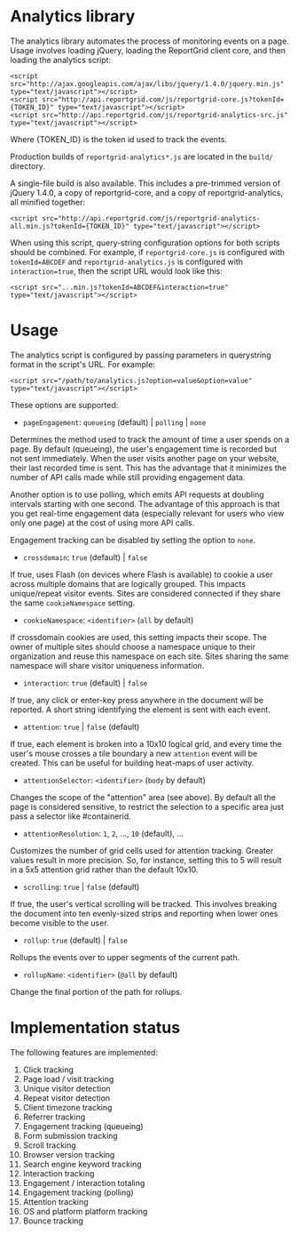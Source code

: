 Analytics library
=================

The analytics library automates the process of monitoring events on a page.
Usage involves loading jQuery, loading the ReportGrid client core, and then
loading the analytics script:

    <script src="http://ajax.googleapis.com/ajax/libs/jquery/1.4.0/jquery.min.js" type="text/javascript"></script>
    <script src="http://api.reportgrid.com/js/reportgrid-core.js?tokenId={TOKEN_ID}" type="text/javascript"></script>
    <script src="http://api.reportgrid.com/js/reportgrid-analytics-src.js" type="text/javascript"></script>

Where {TOKEN_ID} is the token id used to track the events.
	
Production builds of `reportgrid-analytics*.js` are located in the `build/`
directory.

A single-file build is also available. This includes a pre-trimmed version of
jQuery 1.4.0, a copy of reportgrid-core, and a copy of reportgrid-analytics, all
minified together:

    <script src="http://api.reportgrid.com/js/reportgrid-analytics-all.min.js?tokenId={TOKEN_ID}" type="text/javascript"></script>

When using this script, query-string configuration options for both scripts
should be combined. For example, if `reportgrid-core.js` is configured with
`tokenId=ABCDEF` and `reportgrid-analytics.js` is configured with
`interaction=true`, then the script URL would look like this:

    <script src="...min.js?tokenId=ABCDEF&interaction=true" type="text/javascript"></script>

Usage
=====

The analytics script is configured by passing parameters in querystring format
in the script's URL. For example:

    <script src="/path/to/analytics.js?option=value&option=value" type="text/javascript"></script>

These options are supported:

* `pageEngagement`: `queueing` (default) | `polling` | `none`

Determines the method used to track the amount of time a user spends on a
page. By default (queueing), the user's engagement time is recorded but not
sent immediately. When the user visits another page on your website, their
last recorded time is sent. This has the advantage that it minimizes the
number of API calls made while still providing engagement data.

Another option is to use polling, which emits API requests at doubling
intervals starting with one second. The advantage of this approach is that you
get real-time engagement data (especially relevant for users who view only one
page) at the cost of using more API calls.

Engagement tracking can be disabled by setting the option to `none`.

* `crossdomain`: `true` (default) | `false`

If true, uses Flash (on devices where Flash is available) to cookie a user
across multiple domains that are logically grouped. This impacts unique/repeat 
visitor events. Sites are considered connected if they share the same 
`cookieNamespace` setting.

* `cookieNamespace`: `<identifier>` (`all` by default)

If crossdomain cookies are used, this setting impacts their scope. The owner of
multiple sites should choose a namespace unique to their organization and reuse
this namespace on each site. Sites sharing the same namespace will share visitor
uniqueness information.

* `interaction`: `true` (default) | `false`

If true, any click or enter-key press anywhere in the document will be
reported. A short string identifying the element is sent with each event.

* `attention`: `true` | `false` (default)

If true, each element is broken into a 10x10 logical grid, and every time the
user's mouse crosses a tile boundary a new `attention` event will be created.
This can be useful for building heat-maps of user activity.

* `attentionSelector`: `<identifier>` (`body` by default)

Changes the scope of the "attention" area (see above). By default all the page is
considered sensitive, to restrict the selection to a specific area just pass a 
selector like #containerid.

* `attentionResolution`: `1`, `2`, ..., `10` (default), ...

Customizes the number of grid cells used for attention tracking. Greater values
result in more precision. So, for instance, setting this to 5 will result in a
5x5 attention grid rather than the default 10x10.

* `scrolling`: `true` | `false` (default)

If true, the user's vertical scrolling will be tracked. This involves breaking
the document into ten evenly-sized strips and reporting when lower ones become
visible to the user.

* `rollup`: `true` (default) | `false`

Rollups the events over to upper segments of the current path.

* `rollupName`: `<identifier>` (`@all` by default)

Change the final portion of the path for rollups.

Implementation status
=====================

The following features are implemented:

1. Click tracking
2. Page load / visit tracking
3. Unique visitor detection
4. Repeat visitor detection
5. Client timezone tracking
6. Referrer tracking
7. Engagement tracking (queueing)
8. Form submission tracking
9. Scroll tracking
10. Browser version tracking
11. Search engine keyword tracking
12. Interaction tracking
13. Engagement / interaction totaling
14. Engagement tracking (polling)
15. Attention tracking
16. OS and platform platform tracking
17. Bounce tracking
